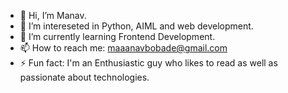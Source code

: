 - 👋 Hi, I’m Manav.
- 👀 I’m intereseted in Python, AIML and web development. 
- 🌱 I’m currently learning Frontend Development.
- 📫 How to reach me: maaanavbobade@gmail.com
- ⚡ Fun fact: I'm an Enthusiastic guy who likes to read as well as passionate about technologies.


<!---
Maanav183/Maanav183 is a ✨ special ✨ repository because its `README.md` (this file) appears on your GitHub profile.
You can click the Preview link to take a look at your changes.
--->
